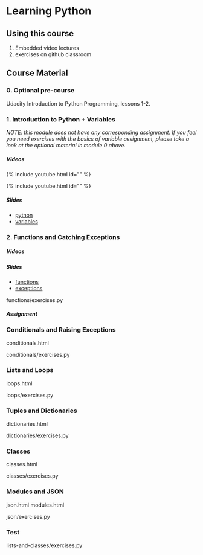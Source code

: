 # Learning Python

## Using this course

1. Embedded video lectures
2. exercises on github classroom


## Course Material


### 0. Optional pre-course

Udacity Introduction to Python Programming, lessons 1-2.


### 1. Introduction to Python + Variables

_NOTE: this module does not have any corresponding assignment. If you feel you need exercises with the basics of variable assignment, please take a look at the optional material in module 0 above._


##### Videos

{% include youtube.html id="" %}


{% include youtube.html id="" %}


##### Slides

* [python](./lectures/python.html)
* [variables](./lectures/variables.html)


### 2. Functions and Catching Exceptions


##### Videos

##### Slides

* [functions](./lectures/functions.html)
* [exceptions](./lectures/exceptions.html)


functions/exercises.py


##### Assignment


### Conditionals and Raising Exceptions

conditionals.html

conditionals/exercises.py

### Lists and Loops

loops.html

loops/exercises.py

### Tuples and Dictionaries

dictionaries.html

dictionaries/exercises.py

### Classes

classes.html

classes/exercises.py

### Modules and JSON

json.html
modules.html

json/exercises.py

### Test

lists-and-classes/exercises.py
